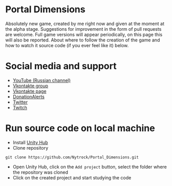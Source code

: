 # Portal  Dimensions
Absolutely new game, created by me right now and given at the moment at the alpha stage. Suggestions for improvement in the form of pull requests are welcome.
Full game versions will appear periodically, on this page this will also be reported. About where to follow the creation of the game and how to watch it
source code (if you ever feel like it) below.

# Social media and support
- [YouTube (Russian channel)](https://www.youtube.com/c/Nytrock)
- [Vkontakte group](https://vk.com/nytrock)
- [Vkontakte page](https://vk.com/everything_develoer)
- [DonationAlerts](https://www.donationalerts.com/r/nytrock)
- [Twitter](https://twitter.com/Nytr0ck)
- [Twitch](https://www.twitch.tv/nytrock)


# Run source code on local machine

- Install [Unity Hub](https://unity3d.com/en/get-unity/download)
- Clone repository

```shell
git clone https://github.com/Nytrock/Portal_Dimensions.git
```
- Open Unity Hub, click on the `Add project` button, select the folder where the repository was cloned
- Click on the created project and start studying the code
